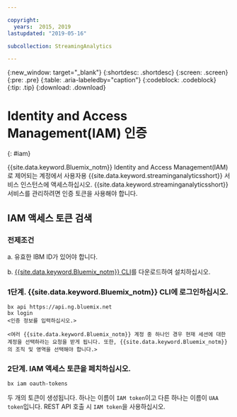 ```yaml
---

copyright:
  years:  2015, 2019
lastupdated: "2019-05-16"

subcollection: StreamingAnalytics

---
```


{:new_window: target="_blank"}
{:shortdesc: .shortdesc}
{:screen: .screen}
{:pre: .pre}
{:table: .aria-labeledby="caption"}
{:codeblock: .codeblock}
{:tip: .tip}
{:download: .download}


# Identity and Access Management(IAM) 인증
{: #iam}

{{site.data.keyword.Bluemix_notm}} Identity and Access Management(IAM)로 제어되는 계정에서 사용자용 {{site.data.keyword.streaminganalyticsshort}} 서비스 인스턴스에 액세스하십시오. {{site.data.keyword.streaminganalyticsshort}} 서비스를 관리하려면 인증 토큰을 사용해야 합니다.

## IAM 액세스 토큰 검색

### 전제조건

a. 유효한 IBM ID가 있어야 합니다.

b. [{{site.data.keyword.Bluemix_notm}} CLI](/docs/cli?topic=cloud-cli-install-ibmcloud-cli#install-ibmcloud-cli)를 다운로드하여 설치하십시오.

### 1단계. {{site.data.keyword.Bluemix_notm}} CLI에 로그인하십시오.

```
bx api https://api.ng.bluemix.net
bx login
<인증 정보를 입력하십시오.>

<여러 {{site.data.keyword.Bluemix_notm}} 계정 중 하나인 경우 현재 세션에 대한 계정을 선택하라는 요청을 받게 됩니다. 또한, {{site.data.keyword.Bluemix_notm}}의 조직 및 영역을 선택해야 합니다.>
```

### 2단계. IAM 액세스 토큰을 페치하십시오.

```
bx iam oauth-tokens
```

두 개의 토큰이 생성됩니다. 하나는 이름이 `IAM token`이고 다른 하나는 이름이 `UAA token`입니다. REST API 호출 시 `IAM token`을 사용하십시오.
